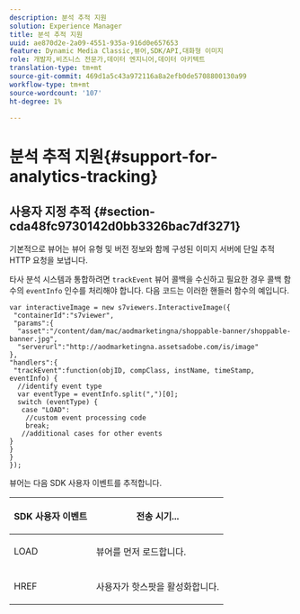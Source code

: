 ```yaml
---
description: 분석 추적 지원
solution: Experience Manager
title: 분석 추적 지원
uuid: ae870d2e-2a09-4551-935a-916d0e657653
feature: Dynamic Media Classic,뷰어,SDK/API,대화형 이미지
role: 개발자,비즈니스 전문가,데이터 엔지니어,데이터 아키텍트
translation-type: tm+mt
source-git-commit: 469d1a5c43a972116a8a2efb0de5708800130a99
workflow-type: tm+mt
source-wordcount: '107'
ht-degree: 1%

---
```



# 분석 추적 지원{#support-for-analytics-tracking}

## 사용자 지정 추적 {#section-cda48fc9730142d0bb3326bac7df3271}

기본적으로 뷰어는 뷰어 유형 및 버전 정보와 함께 구성된 이미지 서버에 단일 추적 HTTP 요청을 보냅니다.

타사 분석 시스템과 통합하려면 `trackEvent` 뷰어 콜백을 수신하고 필요한 경우 콜백 함수의 `eventInfo` 인수를 처리해야 합니다. 다음 코드는 이러한 핸들러 함수의 예입니다.

```
var interactiveImage = new s7viewers.InteractiveImage({ 
 "containerId":"s7viewer", 
 "params":{ 
  "asset":"/content/dam/mac/aodmarketingna/shoppable-banner/shoppable-banner.jpg", 
  "serverurl":"http://aodmarketingna.assetsadobe.com/is/image" 
}, 
"handlers":{ 
 "trackEvent":function(objID, compClass, instName, timeStamp, eventInfo) { 
  //identify event type 
  var eventType = eventInfo.split(",")[0]; 
  switch (eventType) { 
   case "LOAD": 
    //custom event processing code 
    break; 
   //additional cases for other events 
} 
} 
} 
});
```

뷰어는 다음 SDK 사용자 이벤트를 추적합니다.

<table id="table_5D090E6614974D968E1A93B5727D859C"> 
 <thead> 
  <tr> 
   <th colname="col1" class="entry"> <p>SDK 사용자 이벤트 </p> </th> 
   <th colname="col2" class="entry"> <p>전송 시기... </p> </th> 
  </tr> 
 </thead>
 <tbody> 
  <tr> 
   <td colname="col1"> <p> <span class="codeph"> LOAD </span> </p> </td> 
   <td colname="col2"> <p>뷰어를 먼저 로드합니다. </p> </td> 
  </tr> 
  <tr> 
   <td colname="col1"> <p> <span class="codeph"> HREF </span> </p> </td> 
   <td colname="col2"> <p>사용자가 핫스팟을 활성화합니다. </p> </td> 
  </tr> 
 </tbody> 
</table>

